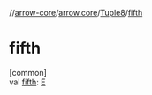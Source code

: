 //[arrow-core](../../../index.md)/[arrow.core](../index.md)/[Tuple8](index.md)/[fifth](fifth.md)

# fifth

[common]\
val [fifth](fifth.md): [E](index.md)
